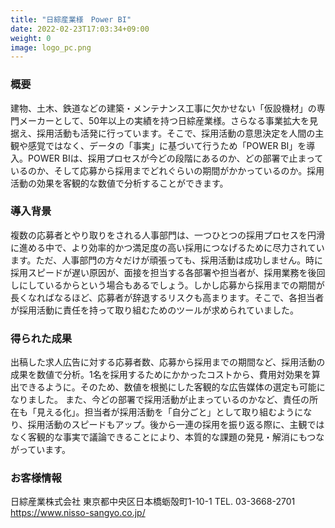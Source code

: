 ```yaml
---
title: "日綜産業様　Power BI"
date: 2022-02-23T17:03:34+09:00
weight: 0
image: logo_pc.png
---
```


### 概要
建物、土木、鉄道などの建築・メンテナンス工事に欠かせない「仮設機材」の専門メーカーとして、50年以上の実績を持つ日綜産業様。さらなる事業拡大を見据え、採用活動も活発に行っています。そこで、採用活動の意思決定を人間の主観や感覚ではなく、データの「事実」に基づいて行うため「POWER BI」を導入。POWER BIは、採用プロセスが今どの段階にあるのか、どの部署で止まっているのか、そして応募から採用までどれぐらいの期間がかかっているのか。採用活動の効果を客観的な数値で分析することができます。

### 導⼊背景
複数の応募者とやり取りをされる人事部門は、一つひとつの採用プロセスを円滑に進める中で、より効率的かつ満足度の高い採用につなげるために尽力されています。ただ、人事部門の方々だけが頑張っても、採用活動は成功しません。時に採用スピードが遅い原因が、面接を担当する各部署や担当者が、採用業務を後回しにしているからという場合もあるでしょう。しかし応募から採用までの期間が長くなればなるほど、応募者が辞退するリスクも高まります。そこで、各担当者が採用活動に責任を持って取り組むためのツールが求められていました。

### 得られた成果
出稿した求人広告に対する応募者数、応募から採用までの期間など、採用活動の成果を数値で分析。1名を採用するためにかかったコストから、費用対効果を算出できるように。そのため、数値を根拠にした客観的な広告媒体の選定も可能になりました。
また、今どの部署で採用活動が止まっているのかなど、責任の所在も「見える化」。担当者が採用活動を「自分ごと」として取り組むようになり、採用活動のスピードもアップ。後から一連の採用を振り返る際に、主観ではなく客観的な事実で議論できることにより、本質的な課題の発見・解消にもつながっています。

### お客様情報
日綜産業株式会社
東京都中央区日本橋蛎殻町1-10-1
TEL. 03-3668-2701
https://www.nisso-sangyo.co.jp/